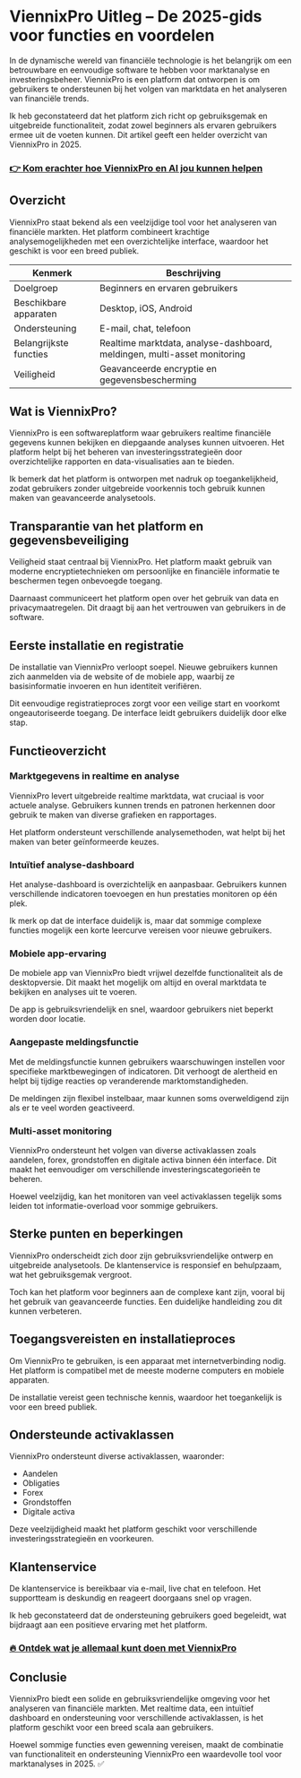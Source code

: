 # ViennixPro Uitleg – De 2025-gids voor functies en voordelen
 

In de dynamische wereld van financiële technologie is het belangrijk om een betrouwbare en eenvoudige software te hebben voor marktanalyse en investeringsbeheer. ViennixPro is een platform dat ontworpen is om gebruikers te ondersteunen bij het volgen van marktdata en het analyseren van financiële trends. 

Ik heb geconstateerd dat het platform zich richt op gebruiksgemak en uitgebreide functionaliteit, zodat zowel beginners als ervaren gebruikers ermee uit de voeten kunnen. Dit artikel geeft een helder overzicht van ViennixPro in 2025.

### [👉 Kom erachter hoe ViennixPro en AI jou kunnen helpen](https://tinyurl.com/42yr4dh2)
## Overzicht

ViennixPro staat bekend als een veelzijdige tool voor het analyseren van financiële markten. Het platform combineert krachtige analysemogelijkheden met een overzichtelijke interface, waardoor het geschikt is voor een breed publiek.

| Kenmerk                 | Beschrijving                                                                 |
|-------------------------|-------------------------------------------------------------------------------|
| Doelgroep               | Beginners en ervaren gebruikers                                               |
| Beschikbare apparaten   | Desktop, iOS, Android                                                         |
| Ondersteuning           | E-mail, chat, telefoon                                                        |
| Belangrijkste functies  | Realtime marktdata, analyse-dashboard, meldingen, multi-asset monitoring     |
| Veiligheid              | Geavanceerde encryptie en gegevensbescherming                                |

## Wat is ViennixPro?

ViennixPro is een softwareplatform waar gebruikers realtime financiële gegevens kunnen bekijken en diepgaande analyses kunnen uitvoeren. Het platform helpt bij het beheren van investeringsstrategieën door overzichtelijke rapporten en data-visualisaties aan te bieden.

Ik bemerk dat het platform is ontworpen met nadruk op toegankelijkheid, zodat gebruikers zonder uitgebreide voorkennis toch gebruik kunnen maken van geavanceerde analysetools.

## Transparantie van het platform en gegevensbeveiliging

Veiligheid staat centraal bij ViennixPro. Het platform maakt gebruik van moderne encryptietechnieken om persoonlijke en financiële informatie te beschermen tegen onbevoegde toegang.

Daarnaast communiceert het platform open over het gebruik van data en privacymaatregelen. Dit draagt bij aan het vertrouwen van gebruikers in de software.

## Eerste installatie en registratie

De installatie van ViennixPro verloopt soepel. Nieuwe gebruikers kunnen zich aanmelden via de website of de mobiele app, waarbij ze basisinformatie invoeren en hun identiteit verifiëren.

Dit eenvoudige registratieproces zorgt voor een veilige start en voorkomt ongeautoriseerde toegang. De interface leidt gebruikers duidelijk door elke stap.

## Functieoverzicht  

### Marktgegevens in realtime en analyse

ViennixPro levert uitgebreide realtime marktdata, wat cruciaal is voor actuele analyse. Gebruikers kunnen trends en patronen herkennen door gebruik te maken van diverse grafieken en rapportages.

Het platform ondersteunt verschillende analysemethoden, wat helpt bij het maken van beter geïnformeerde keuzes.

### Intuïtief analyse-dashboard

Het analyse-dashboard is overzichtelijk en aanpasbaar. Gebruikers kunnen verschillende indicatoren toevoegen en hun prestaties monitoren op één plek.

Ik merk op dat de interface duidelijk is, maar dat sommige complexe functies mogelijk een korte leercurve vereisen voor nieuwe gebruikers.

### Mobiele app-ervaring

De mobiele app van ViennixPro biedt vrijwel dezelfde functionaliteit als de desktopversie. Dit maakt het mogelijk om altijd en overal marktdata te bekijken en analyses uit te voeren.

De app is gebruiksvriendelijk en snel, waardoor gebruikers niet beperkt worden door locatie.

### Aangepaste meldingsfunctie

Met de meldingsfunctie kunnen gebruikers waarschuwingen instellen voor specifieke marktbewegingen of indicatoren. Dit verhoogt de alertheid en helpt bij tijdige reacties op veranderende marktomstandigheden.

De meldingen zijn flexibel instelbaar, maar kunnen soms overweldigend zijn als er te veel worden geactiveerd.

### Multi-asset monitoring

ViennixPro ondersteunt het volgen van diverse activaklassen zoals aandelen, forex, grondstoffen en digitale activa binnen één interface. Dit maakt het eenvoudiger om verschillende investeringscategorieën te beheren.

Hoewel veelzijdig, kan het monitoren van veel activaklassen tegelijk soms leiden tot informatie-overload voor sommige gebruikers.

## Sterke punten en beperkingen

ViennixPro onderscheidt zich door zijn gebruiksvriendelijke ontwerp en uitgebreide analysetools. De klantenservice is responsief en behulpzaam, wat het gebruiksgemak vergroot.

Toch kan het platform voor beginners aan de complexe kant zijn, vooral bij het gebruik van geavanceerde functies. Een duidelijke handleiding zou dit kunnen verbeteren.

## Toegangsvereisten en installatieproces

Om ViennixPro te gebruiken, is een apparaat met internetverbinding nodig. Het platform is compatibel met de meeste moderne computers en mobiele apparaten.

De installatie vereist geen technische kennis, waardoor het toegankelijk is voor een breed publiek.

## Ondersteunde activaklassen

ViennixPro ondersteunt diverse activaklassen, waaronder:

- Aandelen  
- Obligaties  
- Forex  
- Grondstoffen  
- Digitale activa  

Deze veelzijdigheid maakt het platform geschikt voor verschillende investeringsstrategieën en voorkeuren.

## Klantenservice

De klantenservice is bereikbaar via e-mail, live chat en telefoon. Het supportteam is deskundig en reageert doorgaans snel op vragen.

Ik heb geconstateerd dat de ondersteuning gebruikers goed begeleidt, wat bijdraagt aan een positieve ervaring met het platform.

### [🔥 Ontdek wat je allemaal kunt doen met ViennixPro](https://tinyurl.com/42yr4dh2)
## Conclusie

ViennixPro biedt een solide en gebruiksvriendelijke omgeving voor het analyseren van financiële markten. Met realtime data, een intuïtief dashboard en ondersteuning voor verschillende activaklassen, is het platform geschikt voor een breed scala aan gebruikers.

Hoewel sommige functies even gewenning vereisen, maakt de combinatie van functionaliteit en ondersteuning ViennixPro een waardevolle tool voor marktanalyses in 2025. ✅